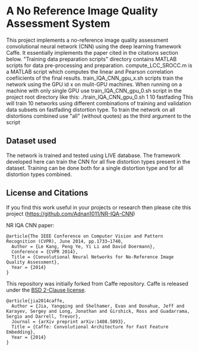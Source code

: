 # A No Reference Image Quality Assessment System

This project implements a no-reference image quality assessment convolutional neural network (CNN) using the deep learning framework Caffe.
It essentially implements the paper cited in the citations section below.
"Training data preparation scripts" directory contains MATLAB scripts for data pre-processing and preparation.
compute_LCC_SROCC.m is a MATLAB script which computes the linear and Pearson correlation coefiicients of the final results.
train_IQA_CNN_gpu_x.sh scripts train the network using the GPU id x on mulit-GPU machines. When running on a machine with only single GPU use train_IQA_CNN_gpu_0.sh script in the project root directory like this:
./train_IQA_CNN_gpu_0.sh 1 10 fastfading
This will train 10 networks using different combinations of training and validation data subsets on fastfading distortion type. To train the network on all distortions combined use "all" (without quotes) as the third argument to the script


## Dataset used
The network is trained and tested using LIVE database. The framework developed here can train the CNN for all five distortion types present in the dataset. Training can be done both for a single distortion type and for all distortion types combined.

## License and Citations

If you find this work useful in your projects or research then please cite this project (https://github.com/Adnan1011/NR-IQA-CNN)

NR IQA CNN paper:
    
    @article{The IEEE Conference on Computer Vision and Pattern Recognition (CVPR), June 2014, pp.1733–1740,
      Author = {Le Kang, Peng Ye, Yi Li and David Doermann},
      Conference = {CVPR 2014},
      Title = {Convolutional Neural Networks for No-Reference Image Quality Assessment},
      Year = {2014}
    }

This repository was initially forked from Caffe repository.
Caffe is released under the [BSD 2-Clause license](https://github.com/BVLC/caffe/blob/master/LICENSE).

    @article{jia2014caffe,
      Author = {Jia, Yangqing and Shelhamer, Evan and Donahue, Jeff and Karayev, Sergey and Long, Jonathan and Girshick, Ross and Guadarrama, Sergio and Darrell, Trevor},
      Journal = {arXiv preprint arXiv:1408.5093},
      Title = {Caffe: Convolutional Architecture for Fast Feature Embedding},
      Year = {2014}
    }
